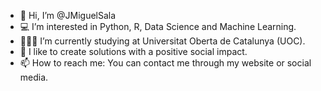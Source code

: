 - 👋 Hi, I’m @JMiguelSala
- 💻 I’m interested in Python, R, Data Science and Machine Learning.
- 🧑🏻‍🎓 I’m currently studying at Universitat Oberta de Catalunya (UOC).
- 💚 I like to create solutions with a positive social impact.
- 📫 How to reach me: You can contact me through my website or social media.

<!---
JMiguelSala/JMiguelSala is a ✨ special ✨ repository because its `README.md` (this file) appears on your GitHub profile.
You can click the Preview link to take a look at your changes.
--->
